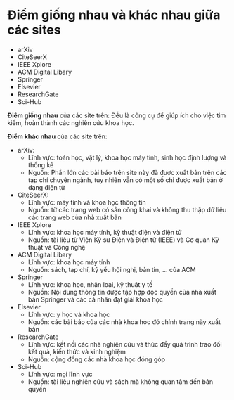 Điểm giống nhau và khác nhau giữa các sites
=====
- arXiv
- CiteSeerX
- IEEE Xplore
- ACM Digital Libary
- Springer
- Elsevier
- ResearchGate
- Sci-Hub  
 
**Điểm giống nhau** của các site trên: Đều là công cụ để giúp ích cho việc tìm kiếm, hoàn thành các nghiên cứu khoa học.

**Điểm khác nhau** của các site trên:  
- arXiv:  
  - Lĩnh vực: toán học, vật lý, khoa học máy tính, sinh học định lượng và thống kê  
  - Nguồn: Phần lớn các bài báo trên site này đã được xuất bản trên các tạp chí chuyên ngành, tuy nhiên vẫn có một số chỉ được xuất bản ở dạng điện tử  
- CiteSeerX:  
  - Lĩnh vực: máy tính và khoa học thông tin  
  - Nguồn: từ các trang web có sẵn công khai và không thu thập dữ liệu các trang web của nhà xuất bản  
- IEEE Xplore
  - Lĩnh vực: khoa học máy tính, kỹ thuật điện và điện tử  
  - Nguồn: tài liệu từ Viện Kỹ sư Điện và Điện tử (IEEE) và Cơ quan Kỹ thuật và Công nghệ  
- ACM Digital Libary
  - Lĩnh vực: khoa học máy tính   
  - Nguồn: sách, tạp chí, kỷ yếu hội nghị, bản tin, ... của ACM  
- Springer
  - Lĩnh vực: khoa học, nhân loại, kỹ thuật y tế  
  - Nguồn: Nội dung thông tin được tập hợp độc quyền của nhà xuất bản Springer và các cá nhân đạt giải khoa học  
- Elsevier
  - Lĩnh vực: y học và khoa học  
  - Nguồn: các bài báo của các nhà khoa học đó chính trang này xuất bản  
- ResearchGate
  - Lĩnh vực: kết nối các nhà nghiên cứu và thúc đẩy quá trình trao đổi kết quả, kiến thức và kinh nghiệm  
  - Nguồn: cộng đồng các nhà khoa học đóng góp  
- Sci-Hub  
  - Lĩnh vực: mọi lĩnh vực  
  - Nguồn: tài liệu nghiên cứu và sách mà không quan tâm đến bản quyền    
